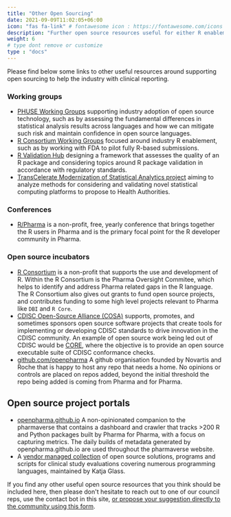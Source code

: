 ```yaml
---
title: "Other Open Sourcing"
date: 2021-09-09T11:02:05+06:00
icon: "fas fa-link" # fontawesome icon : https://fontawesome.com/icons
description: "Further open source resources useful for either R enablement or beyond."
weight: 6
# type dont remove or customize
type : "docs"
---
```


Please find below some links to other useful resources around supporting open sourcing to help the industry with clinical reporting.

### Working groups

* [PHUSE Working Groups](https://advance.phuse.global/pages/viewpage.action?pageId=327777) supporting industry adoption of open source technology, such as by assessing the fundamental differences in statistical analysis results across languages and how we can mitigate such risk and maintain confidence in open source languages.
* [R Consortium Working Groups](https://www.r-consortium.org/projects/isc-working-groups) focused around industry R enablement, such as by working with FDA to pilot fully R-based submissions. 
* [R Validation Hub](https://www.pharmar.org/) designing a framework that assesses the quality of an R package and considering topics around R package validation in accordance with regulatory standards.
* [TransCelerate Modernization of Statistical Analytics project](https://www.transceleratebiopharmainc.com/initiatives/modernization-statistical-analytics/) aiming to analyze methods for considering and validating novel statistical computing platforms to propose to Health Authorities.

### Conferences

* [R/Pharma](Rinpharma.com) is a non-profit, free, yearly conference that brings together the R users in Pharma and is the primary focal point for the R developer community in Pharma.

### Open source incubators

* [R Consortium](https://www.r-consortium.org/) is a non-profit that supports the use and development of R. Within the R Consortium is the Pharma Oversight Commitee, which helps to identify and address Pharma related gaps in the R language. The R Consortium also gives out grants to fund open source projects, and contributes funding to some high level projects relevant to Pharma like `DBI` and `R Core`.
* [CDISC Open-Source Alliance (COSA)](https://cosa.cdisc.org/) supports, promotes, and sometimes sponsors open source software projects that create tools for implementing or developing CDISC standards to drive innovation in the CDISC community. An example of open source work being led out of CDISC would be [CORE](https://www.cdisc.org/core), where the objective is to provide an open source executable suite of CDISC conformance checks.
* [github.com/openpharma](https://github.com/openpharma) A github organisation founded by Novartis and Roche that is happy to host any repo that needs a home. No opinions or controls are placed on repos added, beyond the initial threshold the repo being added is coming from Pharma and for Pharma. 

## Open source project portals

* [openpharma.github.io](https://openpharma.github.io) A non-opinionated companion to the pharmaverse that contains a dashboard and crawler that tracks >200 R and Python packages built by Pharma for Pharma, with a focus on capturing metrics. The daily builds of metadata generated by openpharma.github.io are used throughout the pharmaverse website.
* A [vendor managed collection](https://www.glacon.eu/portal/overviewVisual.html) of open source solutions, programs and scripts for clinical study evaluations covering numerous programming languages, maintained by Katja Glass.

If you find any other useful open source resources that you think should be included here, then please don't hesitate to reach out to one of our council reps, use the contact bot in this site, [or propose your suggestion directly to the community using this form](https://github.com/pharmaverse/pharmaverse/issues/new?assignees=&labels=enhancement&template=idea.md&title=%5BIdea+-+add+title+here%5D).
